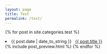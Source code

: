 ```yaml
---
layout: page
title: Test
permalink: /test/
---
```


{% for post in site.categories.test %}
 <li><span>{{ post.date | date_to_string }}</span> &nbsp; <a href="{{ post.url }}">{{ post.title }}</a></li>
 {% include post_preview.html %}
{% endfor %}
